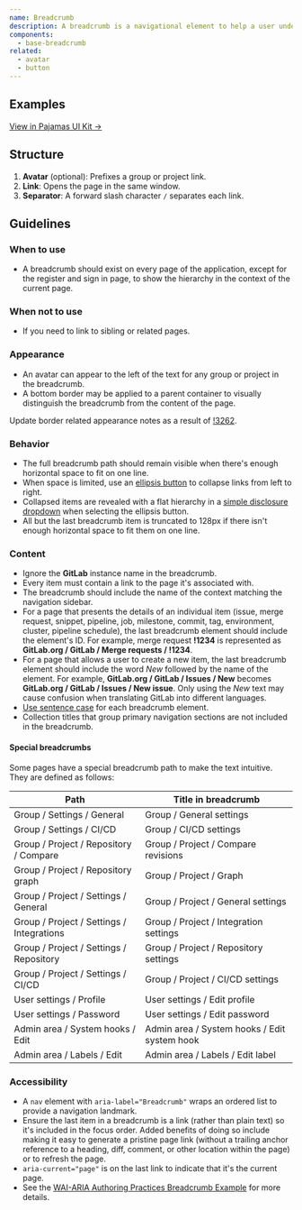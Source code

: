 ```yaml
---
name: Breadcrumb
description: A breadcrumb is a navigational element to help a user understand the current location in the application as well as content structure and hierarchy.
components:
  - base-breadcrumb
related:
  - avatar
  - button
---
```


## Examples

<story-viewer component="base-breadcrumb" title="Breadcrumb"></story-viewer>

<story-viewer component="base-breadcrumb" story="collapsed-items" title="Collapsed"></story-viewer>

[View in Pajamas UI Kit →](https://www.figma.com/file/qEddyqCrI7kPSBjGmwkZzQ/%F0%9F%93%99-Component-library?type=design&node-id=425-5&mode=design)

## Structure

<figure-img alt="Numbered diagram of a breadcrumb structure" label="Breadcrumb structure" src="/img/breadcrumb-structure.svg"></figure-img>

1. **Avatar** (optional): Prefixes a group or project link.
1. **Link**: Opens the page in the same window.
1. **Separator**: A forward slash character `/` separates each link.

## Guidelines

### When to use

- A breadcrumb should exist on every page of the application, except for the register and sign in page, to show the hierarchy in the context of the current page.

### When not to use

- If you need to link to sibling or related pages.

### Appearance

- An avatar can appear to the left of the text for any group or project in the breadcrumb.
- A bottom border may be applied to a parent container to visually distinguish the breadcrumb from the content of the page.

<todo>Update border related appearance notes as a result of [!3262](https://gitlab.com/gitlab-org/gitlab-services/design.gitlab.com/-/merge_requests/3263#note_1283440645).</todo>

### Behavior

- The full breadcrumb path should remain visible when there's enough horizontal space to fit on one line.
- When space is limited, use an [ellipsis button](/components/button) to collapse links from left to right.
- Collapsed items are revealed with a flat hierarchy in a [simple disclosure dropdown](/components/dropdown-disclosure) when selecting the ellipsis button.
- All but the last breadcrumb item is truncated to 128px if there isn't enough horizontal space to fit them on one line.

### Content

- Ignore the **GitLab** instance name in the breadcrumb.
- Every item must contain a link to the page it's associated with.
- The breadcrumb should include the name of the context matching the navigation sidebar.
- For a page that presents the details of an individual item (issue, merge request, snippet, pipeline, job, milestone, commit, tag, environment, cluster, pipeline schedule), the last breadcrumb element should include the element's ID. For example, merge request **!1234** is represented as **GitLab.org / GitLab / Merge requests / !1234**.
- For a page that allows a user to create a new item, the last breadcrumb element should include the word _New_ followed by the name of the element. For example, **GitLab.org / GitLab / Issues / New** becomes **GitLab.org / GitLab / Issues / New issue**. Only using the _New_ text may cause confusion when translating GitLab into different languages. 
- [Use sentence case](/content/punctuation#case) for each breadcrumb element.
- Collection titles that group primary navigation sections are not included in the breadcrumb.

#### Special breadcrumbs

Some pages have a special breadcrumb path to make the text intuitive. They are defined as follows:

| Path                                      | Title in breadcrumb                          |
| ----------------------------------------- | -------------------------------------------- |
| Group / Settings / General                | Group / General settings                     |
| Group / Settings / CI/CD                  | Group / CI/CD settings                       |
| Group / Project / Repository / Compare    | Group / Project / Compare revisions          |
| Group / Project / Repository graph        | Group / Project / Graph                      |
| Group / Project / Settings / General      | Group / Project / General settings           |
| Group / Project / Settings / Integrations | Group / Project / Integration settings       |
| Group / Project / Settings / Repository   | Group / Project / Repository settings        |
| Group / Project / Settings / CI/CD        | Group / Project / CI/CD settings             |
| User settings / Profile                   | User settings / Edit profile                 |
| User settings / Password                  | User settings / Edit password                |
| Admin area / System hooks / Edit          | Admin area / System hooks / Edit system hook |
| Admin area / Labels / Edit                | Admin area / Labels / Edit label             |

### Accessibility

- A `nav` element with `aria-label="Breadcrumb"` wraps an ordered list to provide a navigation landmark.
- Ensure the last item in a breadcrumb is a link (rather than plain text) so it's included in the focus order. Added benefits of doing so include making it easy to generate a pristine page link (without a trailing anchor reference to a heading, diff, comment, or other location within the page) or to refresh the page.
- `aria-current="page"` is on the last link to indicate that it's the current page.
- See the [WAI-ARIA Authoring Practices Breadcrumb Example](https://w3c.github.io/aria-practices/examples/breadcrumb/index.html) for more details.
